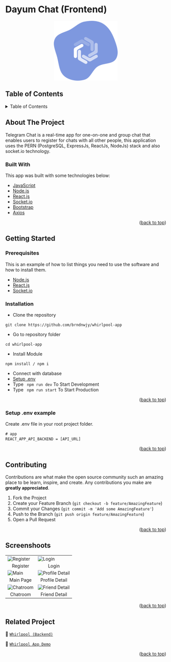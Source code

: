 # Dayum Chat (Frontend)

<!-- Logo -->
<div align="center">
<img src="./documentation/logo.svg" align="center" width="200" height="auto" />
</div>

<!-- Table of Contents -->
## Table of Contents

<details>
  <summary>Table of Contents</summary>
  <ol>
    <li>
      <a href="#about-the-project">About The Project</a>
      <ul>
        <li><a href="#built-with">Built With</a></li>
      </ul>
    </li>
    <li>
      <a href="#getting-started">Getting Started</a>
      <ul>
        <li><a href="#prerequisites">Prerequisites</a></li>
        <li><a href="#requirements">Requirements</a></li>
        <li><a href="#installation">Installation</a></li>
        <li><a href="#setup-env-example">Setup .env example</a></li>
      </ul>
    </li>
    <li><a href="#contributing">Contributing</a></li>
    <li><a href="#screenshoots">Screenshoots</a></li>
    <li><a href="#related-project">Related Projects</a></li>
  </ol>
</details>

<!-- About The Project -->
## About The Project
Telegram Chat is a real-time app for one-on-one and group chat that enables users to register for chats with all other people, this application uses the PERN (PostgreSQL, ExpressJs, ReactJs, NodeJs) stack and also socket.io technology.

### Built With
This app was built with some technologies below:
- [JavaScript](https://www.javascript.com/)
- [Node.js](https://nodejs.org/en/)
- [React.js](https://reactjs.org/)
- [Socket.io](https://socket.io/)
- [Bootstrap](https://getbootstrap.com/)
- [Axios](https://axios-http.com/)

<p align="right">(<a href="#top">back to top</a>)</p>

<!-- Getting Started -->
## Getting Started

### Prerequisites

This is an example of how to list things you need to use the software and how to install them.

* [Node.js](https://nodejs.org/en/download/)
* [React.js](https://reactjs.org/docs/create-a-new-react-app.html)
* [Socket.io](https://socket.io/docs/v4/client-api/)

### Installation

- Clone the repository
```
git clone https://github.com/brndnwjy/whirlpool-app
```
- Go to repository folder
```
cd whirlpool-app
```
- Install Module
```
npm install / npm i
```
- Connect with database
- <a href="#setup-env-example">Setup .env</a>
- Type ` npm run dev` To Start Development
- Type ` npm run start` To Start Production

<p align="right">(<a href="#top">back to top</a>)</p>

### Setup .env example

Create .env file in your root project folder.

```env
# app
REACT_APP_API_BACKEND = [API_URL]
```

<p align="right">(<a href="#top">back to top</a>)</p>

<!-- Contributing -->
## Contributing

Contributions are what make the open source community such an amazing place to be learn, inspire, and create. Any contributions you make are **greatly appreciated**.

1. Fork the Project
2. Create your Feature Branch (`git checkout -b feature/AmazingFeature`)
3. Commit your Changes (`git commit -m 'Add some AmazingFeature'`)
4. Push to the Branch (`git push origin feature/AmazingFeature`)
5. Open a Pull Request

<p align="right">(<a href="#top">back to top</a>)</p>

<!-- Screenshoots -->
## Screenshoots
<p align="center" display=flex>
<table>
  <tr>
    <td><image src="./documentation/register.jpeg" alt="Register" width=100%></td>
    <td><image src="./documentation/login.jpeg" alt="Login" width=100%/></td>
  </tr>
   <tr>
    <td align="center">Register</td>
    <td align="center">Login</td>
  </tr>
  
  <tr>
    <td><image src="./documentation/main.jpeg" alt="Main" width=100% ></td>
    <td><image src="./documentation/profile-detail.jpeg" alt="Profile Detail" width=100%/></td>
  </tr>
  <tr>
    <td align="center">Main Page</td>
    <td align="center">Profile Detail</td>
  </tr>

  <tr>
    <td><image src="./documentation/chat-room.jpeg" alt="Chatroom" width=100%></td>
    <td><image src="./documentation/friend-detail.jpeg" alt="Friend Detail" width=100%></td>
  </tr>
  <tr>
      <td align="center">Chatroom</td>
      <td align="center">Friend Detail</td>
  </tr>
</table>

<p align="right">(<a href="#top">back to top</a>)</p>

<!-- Related Projects -->
## Related Project
:rocket: [`Whirlpool (Backend)`](https://github.com/brndnwjy/whirlpool-api)

:rocket: [`Whirlpool App Demo`](https://whirlpool-app.vercel.app)

<p align="right">(<a href="#top">back to top</a>)</p>
